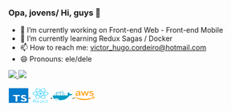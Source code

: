 ### Opa, jovens/ Hi, guys 👋

- 🔭 I’m currently working on Front-end Web - Front-end Mobile
- 🌱 I’m currently learning Redux Sagas / Docker
- 📫 How to reach me: victor_hugo.cordeiro@hotmail.com
- 😄 Pronouns: ele/dele

<div>
  <a href="https://github.com/VictorHCord">
    <img height="180em" src="https://github-readme-stats.vercel.app/api?username=VictorHCord&theme=dark&show_icons=true">
    <img height="180em" src="https://github-readme-stats.vercel.app/api/top-langs/?username=anuraghazra&layout=compact&theme=dark">
</div>
<div style="display: inline_block"><br>
<img align="center" alt="Victor Cordeiro - Typescript" height="30" width="40" src="https://raw.githubusercontent.com/devicons/devicon/master/icons/typescript/typescript-plain.svg">
<img align="center" alt="Victor Cordeiro - React (JS/NATIVE)" height="30" width="40" src="https://raw.githubusercontent.com/devicons/devicon/master/icons/react/react-original-wordmark.svg">
<img align="center" alt="Victor Cordeiro - Docker" height="30" width="40" src="https://raw.githubusercontent.com/devicons/devicon/master/icons/docker/docker-plain.svg">
<img align="center" alt="Victor Cordeiro - AWS" height="30" width="40" src="https://github.com/devicons/devicon/blob/master/icons/amazonwebservices/amazonwebservices-plain-wordmark.svg">
</div>
